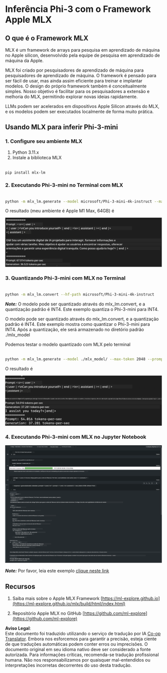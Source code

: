 <!--
CO_OP_TRANSLATOR_METADATA:
{
  "original_hash": "dcb656f3d206fc4968e236deec5d4384",
  "translation_date": "2025-07-16T21:02:40+00:00",
  "source_file": "md/01.Introduction/03/MLX_Inference.md",
  "language_code": "br"
}
-->
# **Inferência Phi-3 com o Framework Apple MLX**

## **O que é o Framework MLX**

MLX é um framework de arrays para pesquisa em aprendizado de máquina no Apple silicon, desenvolvido pela equipe de pesquisa em aprendizado de máquina da Apple.

MLX foi criado por pesquisadores de aprendizado de máquina para pesquisadores de aprendizado de máquina. O framework é pensado para ser fácil de usar, mas ainda assim eficiente para treinar e implantar modelos. O design do próprio framework também é conceitualmente simples. Nosso objetivo é facilitar para os pesquisadores a extensão e melhoria do MLX, permitindo explorar novas ideias rapidamente.

LLMs podem ser acelerados em dispositivos Apple Silicon através do MLX, e os modelos podem ser executados localmente de forma muito prática.

## **Usando MLX para inferir Phi-3-mini**

### **1. Configure seu ambiente MLX**

1. Python 3.11.x  
2. Instale a biblioteca MLX

```bash

pip install mlx-lm

```

### **2. Executando Phi-3-mini no Terminal com MLX**

```bash

python -m mlx_lm.generate --model microsoft/Phi-3-mini-4k-instruct --max-token 2048 --prompt  "<|user|>\nCan you introduce yourself<|end|>\n<|assistant|>"

```

O resultado (meu ambiente é Apple M1 Max, 64GB) é

![Terminal](../../../../../translated_images/01.5cf57df8f7407cf9281c0237f4e69c3728b8817253aad0835d14108b07c83c88.br.png)

### **3. Quantizando Phi-3-mini com MLX no Terminal**

```bash

python -m mlx_lm.convert --hf-path microsoft/Phi-3-mini-4k-instruct

```

***Note:*** O modelo pode ser quantizado através do mlx_lm.convert, e a quantização padrão é INT4. Este exemplo quantiza o Phi-3-mini para INT4.

O modelo pode ser quantizado através do mlx_lm.convert, e a quantização padrão é INT4. Este exemplo mostra como quantizar o Phi-3-mini para INT4. Após a quantização, ele será armazenado no diretório padrão ./mlx_model

Podemos testar o modelo quantizado com MLX pelo terminal

```bash

python -m mlx_lm.generate --model ./mlx_model/ --max-token 2048 --prompt  "<|user|>\nCan you introduce yourself<|end|>\n<|assistant|>"

```

O resultado é

![INT4](../../../../../translated_images/02.7b188681a8eadbc111aba8d8006e4b3671788947a99a46329261e169dd2ec29f.br.png)

### **4. Executando Phi-3-mini com MLX no Jupyter Notebook**

![Notebook](../../../../../translated_images/03.b9705a3a5aaa89f9eb0ca04c1a4565dfe4a5e8cc68604227d2eab149fef1d3c7.br.png)

***Note:*** Por favor, leia este exemplo [clique neste link](../../../../../code/03.Inference/MLX/MLX_DEMO.ipynb)

## **Recursos**

1. Saiba mais sobre o Apple MLX Framework [https://ml-explore.github.io](https://ml-explore.github.io/mlx/build/html/index.html)

2. Repositório Apple MLX no GitHub [https://github.com/ml-explore](https://github.com/ml-explore)

**Aviso Legal**:  
Este documento foi traduzido utilizando o serviço de tradução por IA [Co-op Translator](https://github.com/Azure/co-op-translator). Embora nos esforcemos para garantir a precisão, esteja ciente de que traduções automáticas podem conter erros ou imprecisões. O documento original em seu idioma nativo deve ser considerado a fonte autorizada. Para informações críticas, recomenda-se tradução profissional humana. Não nos responsabilizamos por quaisquer mal-entendidos ou interpretações incorretas decorrentes do uso desta tradução.